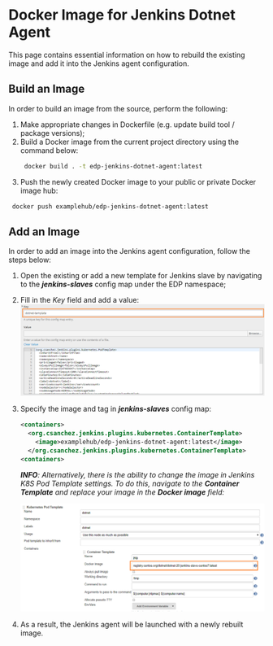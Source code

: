# Docker Image for Jenkins Dotnet Agent

This page contains essential information on how to rebuild the existing image and add it into the Jenkins agent configuration.

## Build an Image

In order to build an image from the source, perform the following:

1. Make appropriate changes in Dockerfile (e.g. update build tool / package versions);
2. Build a Docker image from the current project directory using the command below:
   ```bash
    docker build . -t edp-jenkins-dotnet-agent:latest
   ```
3.  Push the newly created Docker image to your public or private Docker image hub:
   ```bash
    docker push examplehub/edp-jenkins-dotnet-agent:latest
   ```

## Add an Image

In order to add an image into the Jenkins agent configuration, follow the steps below:

1. Open the existing or add a new template for Jenkins slave by navigating to the ***jenkins-slaves*** config map under the EDP namespace;
2. Fill in the _Key_ field and add a value:
   ![config-map](readme-resource/edit_js_configmap.png  "config-map")
3. Specify the image and tag in ***jenkins-slaves*** config map:
    ```xml
    <containers>
      <org.csanchez.jenkins.plugins.kubernetes.ContainerTemplate>
        <image>examplehub/edp-jenkins-dotnet-agent:latest</image>
      </org.csanchez.jenkins.plugins.kubernetes.ContainerTemplate>
    <containers>
    ```
   _**INFO**: Alternatively, there is the ability to change the image in Jenkins K8S Pod Template settings. 
   To do this, navigate to the ***Container Template*** and replace your image in the ***Docker image*** field:_ 
   
   ![jenkins_k8s_pod_template](readme-resource/jenkins_k8s_pod_template.png "jenkins_k8s_pod_template")
   
4. As a result, the Jenkins agent will be launched with a newly rebuilt image.